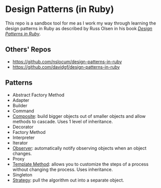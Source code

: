 # Design Patterns (in Ruby)

This repo is a sandbox tool for me as I work my way through learning the design patterns in Ruby as described by Russ Olsen in his book _[Design Patterns in Ruby](https://www.goodreads.com/book/show/2278064.Design_Patterns_in_Ruby)_.

## Others' Repos
- https://github.com/nslocum/design-patterns-in-ruby
- https://github.com/davidgf/design-patterns-in-ruby

## Patterns
- Abstract Factory Method
- Adapter
- Builder
- Command
- [Composite](/composite): build bigger objects out of smaller objects and allow methods to cascade. Uses 1 level of inheritance.
- Decorator
- Factory Method
- Interpreter
- Iterator
- [Observer](/observer): automatically notify observing objects when an object changes.
- Proxy
- [Template Method](/template_method): allows you to customize the steps of a process without changing the process. Uses inheritance.
- Singleton
- [Strategy](/strategy): pull the algorithm out into a separate object.

